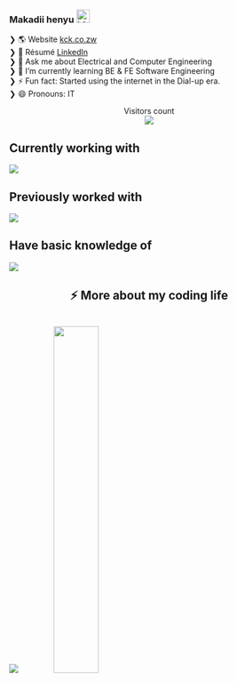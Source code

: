 
<!--
- 👯 I’m looking to collaborate on ...
- 🤔 I’m looking for help with ...
-->

### Makadii henyu <img src="https://user-images.githubusercontent.com/1303154/88677602-1635ba80-d120-11ea-84d8-d263ba5fc3c0.gif" width="24" alt="hi">

❯ 🌎 Website           <a href="https://kck.co.zw"> kck.co.zw </a> <br>
❯ 👔 Résumé            <a href="https://linkedin.com/in/kcck"> LinkedIn</a> <br>
❯ 💬 Ask me about Electrical and Computer Engineering <br>
❯ 🌱 I’m currently learning BE & FE Software Engineering <br>
❯ ⚡ Fun fact: Started using the internet in the Dial-up era. <br>
❯ 😄 Pronouns: IT <br>

<div align="center"> 
  Visitors count<br>
  <img src="https://profile-counter.glitch.me/chris-kck/count.svg" />
</div>



<div align="left">
<h2>Currently working with</h2>
  <img src="https://skillicons.dev/icons?i=aws,react,nextjs,tailwind,postgres,postman,git,github,html,idea,js,ts,py&perline=7">
</div>

<div align="left">
<h2>Previously worked with</h2>
<img src="https://skillicons.dev/icons?i=c,cpp,docker,bash,cmake,django,express,figma,linux,mongo,mysql,nginx,nodejs,sqlite,sentry,sequelize,raspberrypi,wordpress&perline=7">
</div>

<div align="left">
<h2>Have basic knowledge of</h2>

<img src="https://skillicons.dev/icons?i=kubernetes,dynamodb,grafana,prometheus,pytorch&perline=7">

</div>


<!-- <details> -->
<h2 align="center">⚡️ More about my coding life</h2>
<br />
<p align="center" style="display:inline">
  <img src ="https://github-readme-stats.vercel.app/api?username=chris-kck&show_icons=true&count_private=true&theme=darcula&hide=issues,contribs&include_all_commits=true&bg_color=00000000">
  <img src ="https://github-readme-stats.vercel.app/api/top-langs/?username=chris-kck&layout=compact&hide=objective-c&theme=darcula&bg_color=00000000&langs_count=10" width=40%>
</p>
<!-- </details> -->
